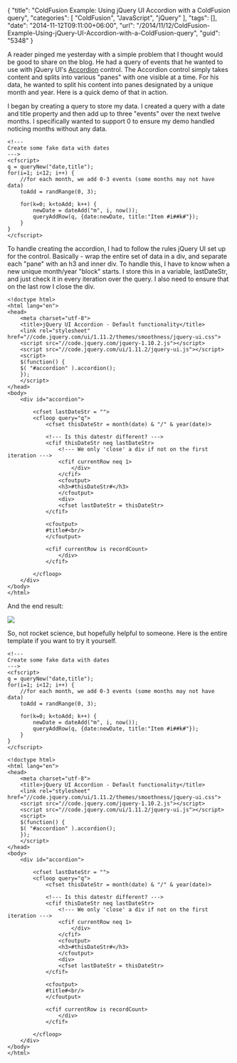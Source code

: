 {
	"title": "ColdFusion Example: Using jQuery UI Accordion with a ColdFusion query",
	"categories": [
		"ColdFusion",
		"JavaScript",
		"jQuery"
	],
	"tags": [],
	"date": "2014-11-12T09:11:00+06:00",
	"url": "/2014/11/12/ColdFusion-Example-Using-jQuery-UI-Accordion-with-a-ColdFusion-query",
	"guid": "5348"
}

<p>
A reader pinged me yesterday with a simple problem that I thought would be good to share on the blog. He had a query of events that he wanted to use with jQuery UI's <a href="http://jqueryui.com/accordion/">Accordion</a> control. The Accordion control simply takes content and splits into various "panes" with one visible at a time. For his data, he wanted to split his content into panes designated by a unique month and year. Here is a quick demo of that in action.
</p>
<!--more-->
<p>
I began by creating a query to store my data. I created a query with a date and title property and then add up to three "events" over the next twelve months. I specifically wanted to support 0 to ensure my demo handled noticing months without any data.
</p>


<pre><code class="language-markup">&lt;!---
Create some fake data with dates
---&gt;
&lt;cfscript&gt;
q = queryNew(&quot;date,title&quot;);
for(i=1; i&lt;12; i++) {
	//for each month, we add 0-3 events (some months may not have data)
	toAdd = randRange(0, 3);
	
	for(k=0; k&lt;toAdd; k++) {
		newDate = dateAdd(&quot;m&quot;, i, now());
		queryAddRow(q, {date:newDate, title:&quot;Item #i##k#&quot;});	
	}
}
&lt;/cfscript&gt;
</code></pre>

<p>
To handle creating the accordion, I had to follow the rules jQuery UI set up for the control. Basically - wrap the entire set of data in a div, and separate each "pane" with an h3 and inner div. To handle this, I have to know when a new unique month/year "block" starts. I store this in a variable, lastDateStr, and just check it in every iteration over the query. I also need to ensure that on the last row I close the div.
</p>


<pre><code class="language-markup">&lt;!doctype html&gt;
&lt;html lang=&quot;en&quot;&gt;
&lt;head&gt;
	&lt;meta charset=&quot;utf-8&quot;&gt;
	&lt;title&gt;jQuery UI Accordion - Default functionality&lt;/title&gt;
	&lt;link rel=&quot;stylesheet&quot; href=&quot;//code.jquery.com/ui/1.11.2/themes/smoothness/jquery-ui.css&quot;&gt;
	&lt;script src=&quot;//code.jquery.com/jquery-1.10.2.js&quot;&gt;&lt;/script&gt;
	&lt;script src=&quot;//code.jquery.com/ui/1.11.2/jquery-ui.js&quot;&gt;&lt;/script&gt;
	&lt;script&gt;
	$(function() {
	$( &quot;#accordion&quot; ).accordion();
	});
	&lt;/script&gt;
&lt;/head&gt;
&lt;body&gt;
	&lt;div id=&quot;accordion&quot;&gt;

		&lt;cfset lastDateStr = &quot;&quot;&gt;
		&lt;cfloop query=&quot;q&quot;&gt;
			&lt;cfset thisDateStr = month(date) &amp; &quot;/&quot; &amp; year(date)&gt;
			
			&lt;!--- Is this datestr different? ---&gt;
			&lt;cfif thisDateStr neq lastDateStr&gt;
				&lt;!--- We only 'close' a div if not on the first iteration ---&gt;
				&lt;cfif currentRow neq 1&gt;
					&lt;/div&gt;
				&lt;/cfif&gt;
				&lt;cfoutput&gt;
				&lt;h3&gt;#thisDateStr#&lt;/h3&gt;
				&lt;/cfoutput&gt;
				&lt;div&gt;
				&lt;cfset lastDateStr = thisDateStr&gt;
			&lt;/cfif&gt;
			
			&lt;cfoutput&gt;
			#title#&lt;br/&gt;
			&lt;/cfoutput&gt;
			
			&lt;cfif currentRow is recordCount&gt;
				&lt;/div&gt;
			&lt;/cfif&gt;
			
		&lt;/cfloop&gt;
	&lt;/div&gt;
&lt;/body&gt;
&lt;/html&gt;</code></pre>

<p>
And the end result:
</p>

<p>
<img src="http://www.raymondcamden.com/images/ss7.png" class="bthumb" />
</p>

<p>
So, not rocket science, but hopefully helpful to someone. Here is the entire template if you want to try it yourself.
</p>


<pre><code class="language-markup">&lt;!---
Create some fake data with dates
---&gt;
&lt;cfscript&gt;
q = queryNew(&quot;date,title&quot;);
for(i=1; i&lt;12; i++) {
	//for each month, we add 0-3 events (some months may not have data)
	toAdd = randRange(0, 3);
	
	for(k=0; k&lt;toAdd; k++) {
		newDate = dateAdd(&quot;m&quot;, i, now());
		queryAddRow(q, {date:newDate, title:&quot;Item #i##k#&quot;});	
	}
}
&lt;/cfscript&gt;

&lt;!doctype html&gt;
&lt;html lang=&quot;en&quot;&gt;
&lt;head&gt;
	&lt;meta charset=&quot;utf-8&quot;&gt;
	&lt;title&gt;jQuery UI Accordion - Default functionality&lt;/title&gt;
	&lt;link rel=&quot;stylesheet&quot; href=&quot;//code.jquery.com/ui/1.11.2/themes/smoothness/jquery-ui.css&quot;&gt;
	&lt;script src=&quot;//code.jquery.com/jquery-1.10.2.js&quot;&gt;&lt;/script&gt;
	&lt;script src=&quot;//code.jquery.com/ui/1.11.2/jquery-ui.js&quot;&gt;&lt;/script&gt;
	&lt;script&gt;
	$(function() {
	$( &quot;#accordion&quot; ).accordion();
	});
	&lt;/script&gt;
&lt;/head&gt;
&lt;body&gt;
	&lt;div id=&quot;accordion&quot;&gt;

		&lt;cfset lastDateStr = &quot;&quot;&gt;
		&lt;cfloop query=&quot;q&quot;&gt;
			&lt;cfset thisDateStr = month(date) &amp; &quot;/&quot; &amp; year(date)&gt;
			
			&lt;!--- Is this datestr different? ---&gt;
			&lt;cfif thisDateStr neq lastDateStr&gt;
				&lt;!--- We only 'close' a div if not on the first iteration ---&gt;
				&lt;cfif currentRow neq 1&gt;
					&lt;/div&gt;
				&lt;/cfif&gt;
				&lt;cfoutput&gt;
				&lt;h3&gt;#thisDateStr#&lt;/h3&gt;
				&lt;/cfoutput&gt;
				&lt;div&gt;
				&lt;cfset lastDateStr = thisDateStr&gt;
			&lt;/cfif&gt;
			
			&lt;cfoutput&gt;
			#title#&lt;br/&gt;
			&lt;/cfoutput&gt;
			
			&lt;cfif currentRow is recordCount&gt;
				&lt;/div&gt;
			&lt;/cfif&gt;
			
		&lt;/cfloop&gt;
	&lt;/div&gt;
&lt;/body&gt;
&lt;/html&gt;	</code></pre>